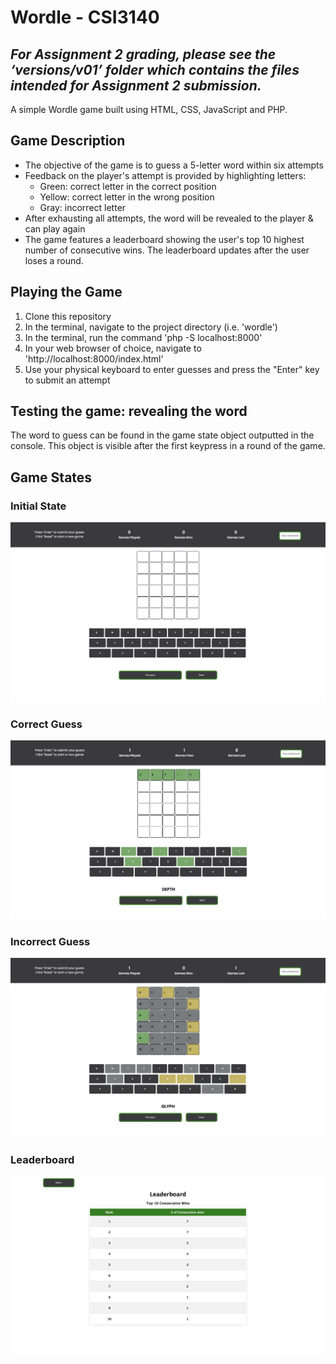 # Wordle - CSI3140

## _**For Assignment 2 grading, please see the ‘versions/v01’ folder which contains the files intended for Assignment 2 submission.**_

A simple Wordle game built using HTML, CSS, JavaScript and PHP.


## Game Description

- The objective of the game is to guess a 5-letter word within six attempts
- Feedback on the player's attempt is provided by highlighting letters:
	- Green: correct letter in the correct position
	- Yellow: correct letter in the wrong position
	- Gray: incorrect letter
- After exhausting all attempts, the word will be revealed to the player & can play again
- The game features a leaderboard showing the user's top 10 highest number of consecutive wins. The leaderboard updates after the user loses a round.

## Playing the Game 

1. Clone this repository 
2. In the terminal, navigate to the project directory (i.e. 'wordle')
3. In the terminal, run the command 'php -S localhost:8000'
4. In your web browser of choice, navigate to 'http://localhost:8000/index.html'
5. Use your physical keyboard to enter guesses and press the "Enter" key to submit an attempt

## Testing the game: revealing the word
The word to guess can be found in the game state object outputted in the console. This object is visible after the first keypress in a round of the game.

## Game States
### Initial State
![InitialState](docs/design_system/emptyGrid_assignment3.png)
### Correct Guess
![WinningRound](docs/design_system/winningRound_assignment3.png)
### Incorrect Guess
![LosingRound](docs/design_system/losingRound_assignment3.png)
### Leaderboard
![Leaderboard](docs/design_system/leaderboard_assignment3.png)


